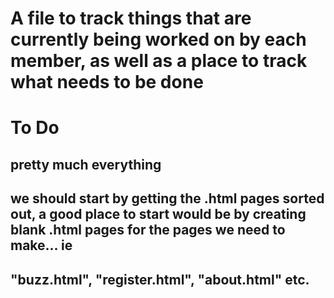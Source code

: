 # A file to track things that are currently being worked on by each member, as well as a place to track what needs to be done

# To Do
## pretty much everything
## we should start by getting the .html pages sorted out, a good place to start would be by creating blank .html pages for the pages we need to make... ie
## "buzz.html", "register.html", "about.html" etc. 